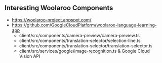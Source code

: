 ## Interesting Woolaroo Components
- https://woolaroo-project.appspot.com/
- https://github.com/GoogleCloudPlatform/woolaroo-language-learning-app
  - client/src/components/camera-preview/camera-preview.ts
  - client/src/components/translation-selector/selection-line.ts
  - client/src/components/translation-selector/translation-selector.ts
  - client/src/services/google/image-recognition.ts & Google Cloud Vision API